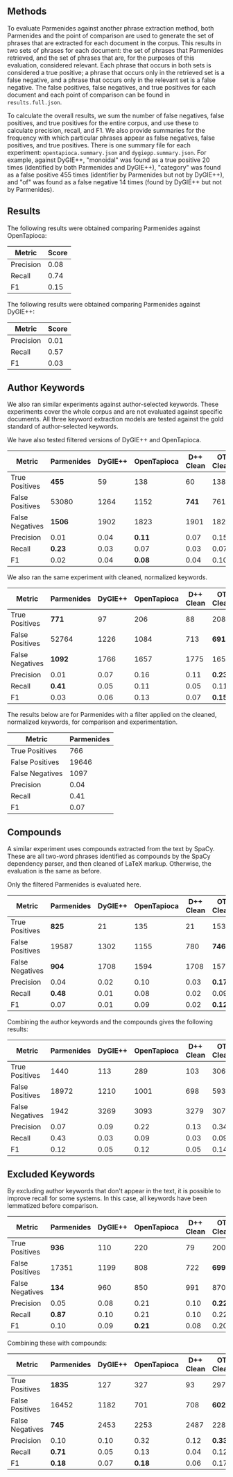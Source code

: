 Methods
-------

To evaluate Parmenides against another phrase extraction method, both
Parmenides and the point of comparison are used to generate the set of phrases
that are extracted for each document in the corpus. This results in two sets of
phrases for each document: the set of phrases that Parmenides retrieved, and
the set of phrases that are, for the purposes of this evaluation, considered
relevant. Each phrase that occurs in both sets is considered a true positive; a
phrase that occurs only in the retrieved set is a false negative, and a phrase
that occurs only in the relevant set is a false negative. The false positives,
false negatives, and true positives for each document and each point of
comparison can be found in `results.full.json`. 

To calculate the overall results, we sum the number of false negatives, false
positives, and true positives for the entire corpus, and use these to calculate
precision, recall, and F1. We also provide summaries for the frequency with
which particular phrases appear as false negatives, false positives, and true
positives. There is one summary file for each experiment:
`opentapioca.summary.json` and `dygiepp.summary.json`. For example, against
DyGIE++, "monoidal" was found as a true positive 20 times (identified by both
Parmenides and DyGIE++), "category" was found as a false positive 455 times
(identifier by Parmenides but not by DyGIE++), and "of" was found as a false
negative 14 times (found by DyGIE++ but not by Parmenides). 

Results
-------

The following results were obtained comparing Parmenides against OpenTapioca:

| Metric    | Score |
|-----------|-------|
| Precision | 0.08  |
| Recall    | 0.74  |
| F1        | 0.15  |

The following results were obtained comparing Parmenides against DyGIE++:

| Metric    | Score |
|-----------|-------|
| Precision | 0.01  |
| Recall    | 0.57  |
| F1        | 0.03  |

Author Keywords
---------------

We also ran similar experiments against author-selected keywords. These
experiments cover the whole corpus and are not evaluated against specific
documents. All three keyword extraction models are tested against the gold
standard of author-selected keywords.

We have also tested filtered versions of DyGIE++ and OpenTapioca.

| Metric          | Parmenides | DyGIE++ | OpenTapioca | D++ Clean | OT Clean |
|-----------------|------------|---------|-------------|-----------|----------|
| True Positives  | **455**    | 59      | 138         | 60        | 138      |
| False Positives | 53080      | 1264    | 1152        | **741**   | 761      |
| False Negatives | **1506**   | 1902    | 1823        | 1901      | 1823     |
| Precision       | 0.01       | 0.04    | **0.11**    | 0.07      | 0.15     |
| Recall          | **0.23**   | 0.03    | 0.07        | 0.03      | 0.07     |
| F1              | 0.02       | 0.04    | **0.08**    | 0.04      | 0.10     |

We also ran the same experiment with cleaned, normalized keywords.

| Metric          | Parmenides | DyGIE++ | OpenTapioca | D++ Clean | OT Clean |
|-----------------|------------|---------|-------------|-----------|----------|
| True Positives  | **771**    | 97      | 206         | 88        | 208      |
| False Positives | 52764      | 1226    | 1084        | 713       | **691**  |
| False Negatives | **1092**   | 1766    | 1657        | 1775      | 1655     |
| Precision       | 0.01       | 0.07    | 0.16        | 0.11      | **0.23** |
| Recall          | **0.41**   | 0.05    | 0.11        | 0.05      | 0.11     |
| F1              | 0.03       | 0.06    | 0.13        | 0.07      | **0.15** |

The results below are for Parmenides with a filter applied on the cleaned,
normalized keywords, for comparison and experimentation.

| Metric          | Parmenides |
|-----------------|------------|
| True Positives  | 766        |
| False Positives | 19646      |
| False Negatives | 1097       |
| Precision       | 0.04       |
| Recall          | 0.41       |
| F1              | 0.07       |

Compounds
---------

A similar experiment uses compounds extracted from the text by SpaCy. These are
all two-word phrases identified as compounds by the SpaCy dependency parser,
and then cleaned of LaTeX markup. Otherwise, the evaluation is the same as
before.

Only the filtered Parmenides is evaluated here.

| Metric          | Parmenides | DyGIE++ | OpenTapioca | D++ Clean | OT Clean |
|-----------------|------------|---------|-------------|-----------|----------|
| True Positives  | **825**    | 21      | 135         | 21        | 153      |
| False Positives | 19587      | 1302    | 1155        | 780       | **746**  |
| False Negatives | **904**    | 1708    | 1594        | 1708      | 1576     |
| Precision       | 0.04       | 0.02    | 0.10        | 0.03      | **0.17** |
| Recall          | **0.48**   | 0.01    | 0.08        | 0.02      | 0.09     |
| F1              | 0.07       | 0.01    | 0.09        | 0.02      | **0.12** |

Combining the author keywords and the compounds gives the following results:

| Metric          | Parmenides | DyGIE++ | OpenTapioca | D++ Clean | OT Clean |
|-----------------|------------|---------|-------------|-----------|----------|
| True Positives  | 1440       | 113     | 289         | 103       | 306      |
| False Positives | 18972      | 1210    | 1001        | 698       | 593      |
| False Negatives | 1942       | 3269    | 3093        | 3279      | 3076     |
| Precision       | 0.07       | 0.09    | 0.22        | 0.13      | 0.34     |
| Recall          | 0.43       | 0.03    | 0.09        | 0.03      | 0.09     |
| F1              | 0.12       | 0.05    | 0.12        | 0.05      | 0.14     |

Excluded Keywords
-----------------

By excluding author keywords that don't appear in the text, it is possible to
improve recall for some systems. In this case, all keywords have been
lemmatized before comparison.

| Metric          | Parmenides | DyGIE++ | OpenTapioca | D++ Clean | OT Clean |
|-----------------|------------|---------|-------------|-----------|----------|
| True Positives  | **936**    | 110     | 220         | 79        | 200      |
| False Positives | 17351      | 1199    | 808         | 722       | **699**  |
| False Negatives | **134**    | 960     | 850         | 991       | 870      |
| Precision       | 0.05       | 0.08    | 0.21        | 0.10      | **0.22** |
| Recall          | **0.87**   | 0.10    | 0.21        | 0.10      | 0.22     |
| F1              | 0.10       | 0.09    | **0.21**    | 0.08      | 0.20     |

Combining these with compounds:

| Metric          | Parmenides | DyGIE++ | OpenTapioca | D++ Clean | OT Clean |
|-----------------|------------|---------|-------------|-----------|----------|
| True Positives  | **1835**   | 127     | 327         | 93        | 297      |
| False Positives | 16452      | 1182    | 701         | 708       | **602**  |
| False Negatives | **745**    | 2453    | 2253        | 2487      | 2283     |
| Precision       | 0.10       | 0.10    | 0.32        | 0.12      | **0.33** |
| Recall          | **0.71**   | 0.05    | 0.13        | 0.04      | 0.12     |
| F1              | **0.18**   | 0.07    | **0.18**    | 0.06      | 0.17     |
